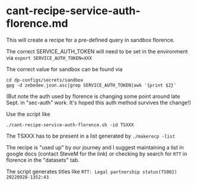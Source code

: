 # cant-recipe-service-auth-florence.md

This will create a recipe for a pre-defined query in sandbox florence.

The correct SERVICE_AUTH_TOKEN will need to be set in the environment via
`export SERVICE_AUTH_TOKEN=XXX`

The correct value for sandbox can be found via

```
cd dp-configs/secrets/sandbox 
gpg -d zebedee.json.asc|grep SERVICE_AUTH_TOKEN|awk '{print $2}'
```

(But note the auth used by florence is changing some point around late Sept. in
"sec-auth" work.  It's hoped this auth method survives the change!)

Use the script like

`./cant-recipe-service-auth-florence.sh -id TSXXX`

The TSXXX has to be present in a list generated by `./makerecp -list` 

The recipe is "used up" by our journey and I suggest maintaining a list in
google docs (contact SteveM for the link) or checking by search for `RTT` in
florence in the "datasets" tab.

The script generates titles like `RTT: Legal partnership status(TS002) 20220928-1352:43`
